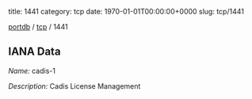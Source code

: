 title: 1441
category: tcp
date: 1970-01-01T00:00:00+0000
slug: tcp/1441

[portdb](/) / [tcp](/category/tcp.html) / 1441


## IANA Data

_Name:_ cadis-1

_Description:_ Cadis License Management

